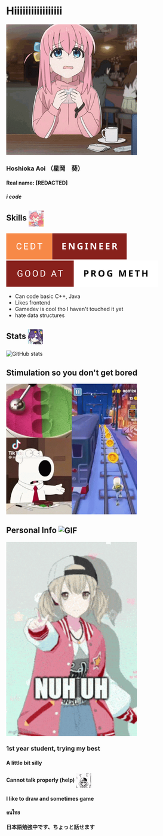 # Hiiiiiiiiiiiiiiiii

<img hight="200" width="350" alt="GIF" align="center" src="https://github.com/hoshioka-aoi/hoshioka-aoi/blob/main/bocchi-the-rock-anime.gif">


### Hoshioka Aoi （星岡　葵）

#### Real name: [REDACTED]

##### i code

## Skills    <img hight="20" width="40" alt="GIF" align="center" src="https://github.com/hoshioka-aoi/hoshioka-aoi/blob/main/airi-sekai-airi-momoi.gif">

[![forthebadge](https://github.com/CEDT-Chula/For-The-Cedt-Badge/blob/main/badges/cedt-engineer.svg)](https://github.com/CEDT-Chula/For-The-Cedt-Badge/tree/main/badges)
[![forthebadge](https://github.com/CEDT-Chula/For-The-Cedt-Badge/blob/main/badges/good-at-prog-meth.svg)](https://github.com/CEDT-Chula/For-The-Cedt-Badge/tree/main/badges)


- Can code basic C++, Java
- Likes frontend
- Gamedev is cool tho I haven't touched it yet
- hate data structures

## Stats     <img hight="20" width="40" alt="GIF" align="center" src="https://github.com/hoshioka-aoi/hoshioka-aoi/blob/main/maru-mafuyu-de-maru.gif">

![GitHub stats](https://github-readme-stats.vercel.app/api?username=hoshioka-aoi&show_icons=true&theme=radical)

## Stimulation so you don't get bored

<img hight="200" width="350" alt="GIF" align="center" src="https://github.com/hoshioka-aoi/hoshioka-aoi/blob/main/brainrot.gif">

## Personal Info <img hight="20" width="40" alt="GIF" align="center" src="https://github.com/hoshioka-aoi/hoshioka-aoi/blob/main/kanade-yoisaki-pjsekai.gif">


<img hight="100" width="350" alt="GIF" align="center" src="https://github.com/hoshioka-aoi/hoshioka-aoi/blob/main/nuh uh.gif">

### 1st year student, trying my best

#### A little bit silly

#### Cannot talk properly (help) <img hight="20" width="40" alt="GIF" align="center" src="https://github.com/hoshioka-aoi/hoshioka-aoi/blob/main/azusawa-kohane-kohane.gif">


#### I like to draw and sometimes game

#### คนไทย

#### 日本語勉強中です、ちょっと話せます



<!--
**hoshioka-aoi/hoshioka-aoi** is a ✨ _special_ ✨ repository because its `README.md` (this file) appears on your GitHub profile.

Here are some ideas to get you started:

- 🔭 I’m currently working on ...
- 🌱 I’m currently learning ...
- 👯 I’m looking to collaborate on ...
- 🤔 I’m looking for help with ...
- 💬 Ask me about ...
- 📫 How to reach me: ...
- 😄 Pronouns: ...
- ⚡ Fun fact: ...
-->
